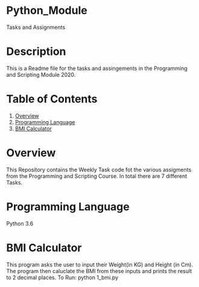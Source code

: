 # Python_Module
Tasks and Assignments

# Description

This is a Readme file for the tasks and assingements in the Programming and Scripting Module 2020.

# Table of Contents
1. [Overview](#overview)
2. [Programming Language](#programming-language)
3. [BMI Calculator](#bmi-calculator)
   
   

# Overview
This Repository contains the Weekly Task code fot the various assigments from the Programming and Scripting Course. In total there are 7 different Tasks.

# Programming Language
Python 3.6

# BMI Calculator
This program asks the user to input their Weight(in KG) and Height (in Cm). The program then caluclate the BMI from these inputs and prints the result to 2 decimal places.
To Run: python 1_bmi.py





